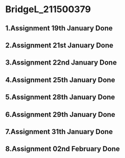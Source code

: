 ﻿# BridgeL_211500379
 
## 1.Assignment 19th January Done

## 2.Assignment 21st January Done

## 3.Assignment 22nd January Done

## 4.Assignment 25th January Done

## 5.Assignment 28th January Done

## 6.Assignment 29th January Done

## 7.Assignment 31th January Done

## 8.Assignment 02nd February Done
